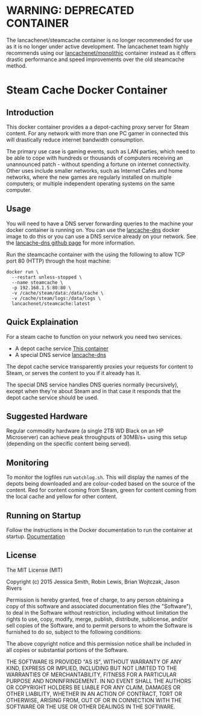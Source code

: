 # WARNING: DEPRECATED CONTAINER

The lancachenet/steamcache container is no longer recommended for use as it is no longer under active development. The lancachenet team highly recommends using our [lancachenet/monolithic](https://www.github.com/lancachenet/monolithic) container instead as it offers drastic performance and speed improvements over the old steamcache method.

# Steam Cache Docker Container

## Introduction

This docker container provides a a depot-caching proxy server for Steam content. For any network with more than one PC gamer in connected this will drastically reduce internet bandwidth consumption. 

The primary use case is gaming events, such as LAN parties, which need to be able to cope with hundreds or thousands of computers receiving an unannounced patch - without spending a fortune on internet connectivity. Other uses include smaller networks, such as Internet Cafes and home networks, where the new games are regularly installed on multiple computers; or multiple independent operating systems on the same computer.

## Usage

You will need to have a DNS server forwarding queries to the machine your docker container is running on. You can use the [lancache-dns](https://hub.docker.com/r/lancachenet/lancache-dns/) docker image to do this or you can use a DNS service already on your network. See the [lancache-dns github page](https://github.com/lancachenet/lancache-dns) for more information.

Run the steamcache container with the using the following to allow TCP port 80 (HTTP) through the host machine:

```
docker run \
  --restart unless-stopped \
  --name steamcache \
  -p 192.168.1.5:80:80 \
  -v /cache/steam/data:/data/cache \
  -v /cache/steam/logs:/data/logs \
  lancachenet/steamcache:latest
```
## Quick Explaination

For a steam cache to function on your network you need two services.
* A depot cache service [This container](https://github.com/lancachenet/steamcache)
* A special DNS service [lancache-dns](https://github.com/lancachenet/lancache-dns)

The depot cache service transparently proxies your requests for content to Steam, or serves the content to you if it already has it.

The special DNS service handles DNS queries normally (recursively), except when they're about Steam and in that case it responds that the depot cache service should be used.

## Suggested Hardware

Regular commodity hardware (a single 2TB WD Black on an HP Microserver) can achieve peak throughputs of 30MB/s+ using this setup (depending on the specific content being served).

## Monitoring

To monitor the logfiles run `watchlog.sh`. This will display the names of the depots being downloaded and are colour-coded based on the source of the content. Red for content coming from Steam, green for content coming from the local cache and yellow for other content.

## Running on Startup

Follow the instructions in the Docker documentation to run the container at startup.
[Documentation](https://docs.docker.com/config/containers/start-containers-automatically/)

## License

The MIT License (MIT)

Copyright (c) 2015 Jessica Smith, Robin Lewis, Brian Wojtczak, Jason Rivers

Permission is hereby granted, free of charge, to any person obtaining a copy
of this software and associated documentation files (the "Software"), to deal
in the Software without restriction, including without limitation the rights
to use, copy, modify, merge, publish, distribute, sublicense, and/or sell
copies of the Software, and to permit persons to whom the Software is
furnished to do so, subject to the following conditions:

The above copyright notice and this permission notice shall be included in
all copies or substantial portions of the Software.

THE SOFTWARE IS PROVIDED "AS IS", WITHOUT WARRANTY OF ANY KIND, EXPRESS OR
IMPLIED, INCLUDING BUT NOT LIMITED TO THE WARRANTIES OF MERCHANTABILITY,
FITNESS FOR A PARTICULAR PURPOSE AND NONINFRINGEMENT. IN NO EVENT SHALL THE
AUTHORS OR COPYRIGHT HOLDERS BE LIABLE FOR ANY CLAIM, DAMAGES OR OTHER
LIABILITY, WHETHER IN AN ACTION OF CONTRACT, TORT OR OTHERWISE, ARISING FROM,
OUT OF OR IN CONNECTION WITH THE SOFTWARE OR THE USE OR OTHER DEALINGS IN
THE SOFTWARE.
